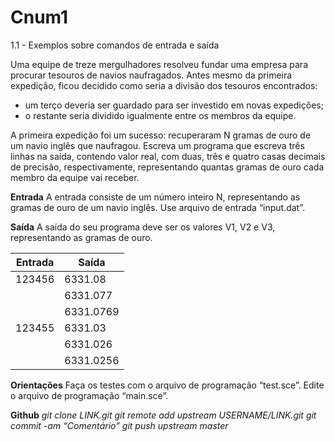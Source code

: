 # Cnum1
1.1 - Exemplos sobre comandos de entrada e saída

Uma equipe de treze mergulhadores resolveu fundar uma empresa para procurar tesouros de navios naufragados. Antes mesmo da primeira expedição, ficou decidido como seria a divisão dos tesouros encontrados:

- um terço deveria ser guardado para ser investido em novas expedições;
- o restante seria dividido igualmente entre os membros da equipe.

A primeira expedição foi um sucesso: recuperaram N gramas de ouro de um navio inglês que naufragou. Escreva um programa que escreva três linhas na saída, contendo valor real, com duas, três e quatro casas decimais de precisão, respectivamente, representando quantas gramas de ouro cada membro da equipe vai receber.

**Entrada**
A entrada consiste de um número inteiro N, representando as gramas de ouro de um navio inglês. Use arquivo de entrada “input.dat”.

**Saída**
A saída do seu programa deve ser os valores V1, V2 e V3, representando as gramas de ouro.

| Entrada | Saída |
| --- | --- |
| 123456 | 6331.08 |
| | 6331.077 |
| | 6331.0769 |
| 123455 | 6331.03 |
| | 6331.026 |
| | 6331.0256 |

**Orientações**
Faça os testes com o arquivo de programação “test.sce”.
Edite o arquivo de programação “main.sce”.

**Github**
*git clone LINK.git*
*git remote add upstream USERNAME/LINK.git*
*git commit -am “Comentário”*
*git push upstream master*
